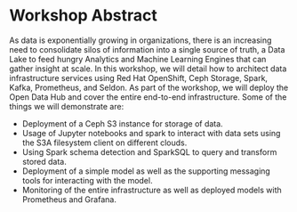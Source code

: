 # Workshop Abstract

As data is exponentially growing in organizations, there is an increasing need to consolidate silos of information into a single source of truth, a Data Lake to feed hungry Analytics and Machine Learning Engines that can gather insight at scale. In this workshop, we will detail how to architect data infrastructure services using Red Hat OpenShift, Ceph Storage, Spark, Kafka, Prometheus, and Seldon.
As part of the workshop, we will deploy the Open Data Hub and cover the entire end-to-end infrastructure. Some of the things we will demonstrate are:

* Deployment of a Ceph S3 instance for storage of data.
* Usage of Jupyter notebooks and spark to interact with data sets using the S3A filesystem client on different clouds.
* Using Spark schema detection and SparkSQL to query and transform stored data.
* Deployment of a simple model as well as the supporting messaging tools for interacting with the model.
* Monitoring of the entire infrastructure as well as deployed models with Prometheus and Grafana.
